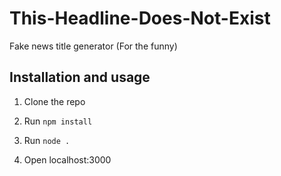 # This-Headline-Does-Not-Exist
Fake news title generator (For the funny)

## Installation and usage

1. Clone the repo

2. Run `npm install`

3. Run `node .`

4. Open localhost:3000
